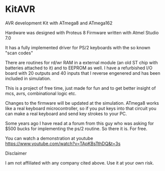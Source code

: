 # KitAVR
AVR development Kit with ATmega8 and ATmega162

Hardware was designed with Proteus 8
Firmware written with Atmel Studio 7.0

It has a fully implemented driver for PS/2 keyboards with the so known "scan codes"

There are routines for rd/wr RAM in a external module (an old ST chip with batteries attached to it) and to EEPROM as well.
I have a refurbished I/O board with 20 outputs and 40 inputs that I reverse engenered and has been included in simulation.

This is a project of free time, just made for fun and to get better insight of mcs, avrs, combinational logic etc.
 
Changes to the firmware will be updated at the simulation.
ATmega8 works like a real keyboard microcontroller, so if you put keys into that circuit you can make a real keyboard and send key strokes to your PC.

Some years ago I have read at a forum from this guy who was asking for $500 bucks for implementing the ps/2 routine.
So there it is. For free.

You can watch a demonstration at youtube https://www.youtube.com/watch?v=TApKBsTthDQ&t=3s

Disclaimer

I am not affiliated with any company cited above. Use it at your own risk.
